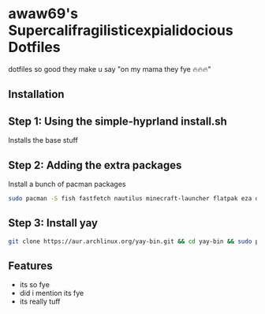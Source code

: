 
# awaw69's Supercalifragilisticexpialidocious Dotfiles

dotfiles so good they make u say "on my mama they fye 🔥🔥🔥"



## Installation

## Step 1: Using the simple-hyprland install.sh

Installs the base stuff

## Step 2: Adding the extra packages

Install a bunch of pacman packages

```bash
sudo pacman -S fish fastfetch nautilus minecraft-launcher flatpak eza discord micro adobe-source-han-sans-jp-fonts balena-etcher brightnessctl git mirage npm nodejs-lts-jod power-profiles-daemon ttf-cascadia-code-nerd ttf-cscadia-mono-nerd ttf-fira-sans ttf-firacode-nerd ttf-hanazono ttf-iosevka-nerd ttf-iosevkaterm-nerd ttf-jetbrains-mono ttf-nerd-fonts-symbols ttf-nerd-fonts-symbols-mono ttf-sazanami ufw htop noto-fonts-emoji python-pip hyprpolkitagent
```

## Step 3: Install yay

```bash
git clone https://aur.archlinux.org/yay-bin.git && cd yay-bin && sudo pacman -S --needed base-devel && makepkg -si
```



## Features

- its so fye
- did i mention its fye
- its really tuff

